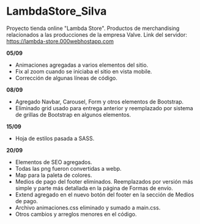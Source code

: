 # LambdaStore_Silva

Proyecto tienda online "Lambda Store". Productos de merchandising relacionados a las producciones de la empresa Valve.
Link del servidor: https://lambda-store.000webhostapp.com

**05/09**
- Animaciones agregadas a varios elementos del sitio.
- Fix al zoom cuando se iniciaba el sitio en vista mobile.
- Corrección de algunas líneas de código.

**08/09**
- Agregado Navbar, Carousel, Form y otros elementos de Bootstrap.
- Eliminado grid usado para entrega anterior y reemplazado por sistema de grillas de Bootstrap en algunos elementos.

**15/09**
- Hoja de estilos pasada a SASS.

**20/09**
- Elementos de SEO agregados.
- Todas las png fueron convertidas a webp.
- Map para la paleta de colores.
- Medios de pago del footer eliminados. Reemplazados por versión más simple y parte más detallada en la página de Formas de envío.
- Extend agregado en el nuevo botón del footer en la sección de Medios de pago.
- Archivo animaciones.css eliminado y sumado a main.css.
- Otros cambios y arreglos menores en el código.
